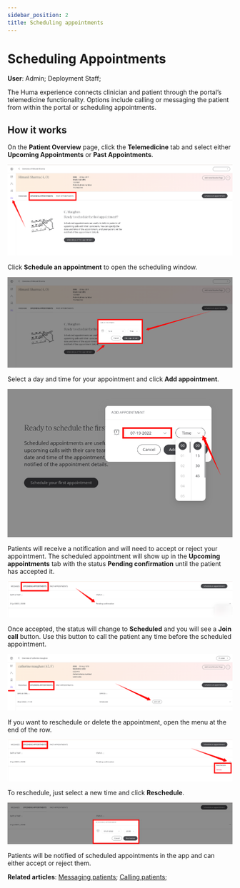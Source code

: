```yaml
---
sidebar_position: 2
title: Scheduling appointments 
---
```

# Scheduling Appointments
**User**: Admin; Deployment Staff; 

The Huma experience connects clinician and patient through the portal’s telemedicine functionality. Options include calling or messaging the patient from within the portal or scheduling appointments.
## How it works​
On the **Patient Overview** page, click the **Telemedicine** tab and select either **Upcoming Appointments** or **Past Appointments**. 

![Appointments area](./assets/Scheduling01.png)

Click **Schedule an appointment** to open the scheduling window.

![Scheduling window](./assets/Scheduling02.png)

Select a day and time for your appointment and click **Add appointment**.

![Date time](./assets/Scheduling03.png)

Patients will receive a notification and will need to accept or reject your appointment. The scheduled appointment will show up in the **Upcoming appointments** tab with the status **Pending confirmation** until the patient has accepted it.

![Pending confirmation](./assets/Scheduling06.png)

Once accepted, the status will change to **Scheduled** and you will see a **Join call** button. Use this button to call the patient any time before the scheduled appointment.

![Scheduled appointment](./assets/Scheduling05.png)
 
If you want to reschedule or delete the appointment, open the menu at the end of the row.

![Delete appointment](./assets/Scheduling04.png)

To reschedule, just select a new time and click **Reschedule**.

![Reschedule appointment](./assets/Scheduling07.png)

Patients will be notified of scheduled appointments in the app and can either accept or reject them.

**Related articles**: [Messaging patients](https://github.com/huma-engineering/huma-docs/blob/5939f357ccecffb2aa6884313daf5020080ed244/data-collection/Clinician%20Portal/Telemedicine/Messaging%20patients.md); [Calling patients](https://github.com/huma-engineering/huma-docs/blob/f0d71999d4f00cd79650ff16fd89c13d01b28c42/data-collection/Clinician%20Portal/Telemedicine/Calling%20patients.md);
